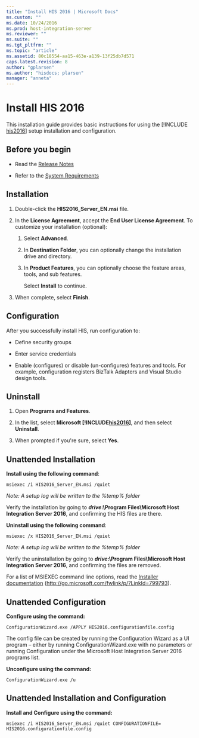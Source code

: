 ```yaml
---
title: "Install HIS 2016 | Microsoft Docs"
ms.custom: ""
ms.date: 10/24/2016
ms.prod: host-integration-server
ms.reviewer: ""
ms.suite: ""
ms.tgt_pltfrm: ""
ms.topic: "article"
ms.assetid: 80c18554-aa15-463e-a139-13f25db7d571
caps.latest.revision: 8
author: "gplarsen"
ms.author: "hisdocs; plarsen"
manager: "anneta"
---
```

# Install HIS 2016
This installation guide provides basic instructions for using the [!INCLUDE [his2016](../includes/his2016-md.md)] setup installation and configuration.  

## Before you begin  

-   Read the [Release Notes](../install-and-config-guides/release-notes.md)  

-   Refer to the [System Requirements](../install-and-config-guides/system-requirements.md)  

## Installation  

1. Double-click the **HIS2016_Server_EN.msi** file.  

2. In the **License Agreement**, accept the **End User License Agreement**. To customize your installation (optional):  

   1. Select **Advanced**.  

   2. In **Destination Folder**, you can optionally change the installation drive and directory.  

   3. In **Product Features**, you can optionally choose the feature areas, tools, and sub features.  

      Select **Install** to continue.  

3. When complete, select **Finish**.  

## Configuration  
 After you successfully install HIS, run configuration to:  

-   Define security groups  

-   Enter service credentials  

-   Enable (configures) or disable (un-configures) features and tools. For example, configuration registers BizTalk Adapters and Visual Studio design tools.  

## Uninstall  

1. Open **Programs and Features**.  

2. In the list, select <strong>Microsoft <!-- BEGIN ERROR INCLUDE: Unable to resolve [!INCLUDE[his2016](../includes/his2016-md.md)]: Path(D:/a/1/s/target_repo/his/install-and-config-guides/installing-his-2016.md) contains invalid char.
   Parameter name: path -->[!INCLUDE[his2016](../includes/his2016-md.md)]<!--END ERROR INCLUDE --></strong>, and then select <strong>Uninstall</strong>.  

3. When prompted if you're sure, select **Yes**.  

## Unattended Installation  
 **Install using the following command**:  

```Output  
msiexec /i HIS2016_Server_EN.msi /quiet 
```  
*Note: A setup log will be written to the %temp% folder* 

 Verify the installation by going to ***drive*:\Program Files\Microsoft Host Integration Server 2016**, and confirming the HIS files are there.  

 **Uninstall using the following command**:  

```Output  
msiexec /x HIS2016_Server_EN.msi /quiet  
```  
*Note: A setup log will be written to the %temp% folder*

 Verify the uninstallation by going to ***drive*:\Program Files\Microsoft Host Integration Server 2016**, and confirming the files are removed.  

 For a list of MSIEXEC command line options, read the [Installer documentation](http://go.microsoft.com/fwlink/p/?LinkId=799793) (http://go.microsoft.com/fwlink/p/?LinkId=799793).

## Unattended Configuration  
**Configure using the command:**

```Output  
ConfigurationWizard.exe /APPLY HIS2016.configurationfile.config  
```  
The config file can be created by running the Configuration Wizard as a UI program – either by running ConfigurationWizard.exe with no parameters or running Configuration under the Microsoft Host Integration Server 2016 programs list.

**Unconfigure using the command:**

```Output  
ConfigurationWizard.exe /u  
```  


## Unattended Installation and Configuration
**Install and Configure using the command:**

```Output  
msiexec /i HIS2016_Server_EN.msi /quiet CONFIGURATIONFILE= HIS2016.configurationfile.config  
```  

